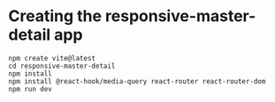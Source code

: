 # Creating the responsive-master-detail app

    npm create vite@latest
    cd responsive-master-detail
    npm install
    npm install @react-hook/media-query react-router react-router-dom
    npm run dev
